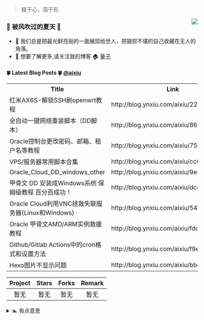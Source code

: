 > 精于心，简于形

<img align="right" src="https://github-readme-stats.vercel.app/api?username=aixiu&show_icons=true&icon_color=CE1D2D&text_color=718096&bg_color=ffffff&hide_title=true&locale=cn"/>

### :frog: 被风吹过的夏天 :frog:

- :mushroom: 我们总是把最光鲜亮丽的一面展现给世人，把狼狈不堪的自己收藏在无人的角落。
- :rainbow: 想要了解更多,请关注我的博客 :house: [量子](http://blog.ynxiu.com/)

#### :four_leaf_clover: Latest Blog Posts :four_leaf_clover: [@aixiu](https://github.com/aixiu)
<table>
  <tr><th>Title</th><th>Link</th></tr>
  <!-- BLOG-POST-LIST:START --><tr><td>红米AX6S-解锁SSH刷openwrt教程</td><td>http://blog.ynxiu.com/aixiu/22c58336.html</td></tr><tr><td>全自动一键网络重装脚本（DD脚本）</td><td>http://blog.ynxiu.com/aixiu/86927d5.html</td></tr><tr><td>Oracle控制台更改密码、邮箱、租户名等教程</td><td>http://blog.ynxiu.com/aixiu/759b51dc.html</td></tr><tr><td>VPS/服务器常用脚本合集</td><td>http://blog.ynxiu.com/aixiu/cc0ad38f.html</td></tr><tr><td>Oracle_Cloud_DD_windows_other</td><td>http://blog.ynxiu.com/aixiu/9ec48eaf.html</td></tr><tr><td>甲骨文 DD 安装成Windows系统 保姆级教程 百分百成功！</td><td>http://blog.ynxiu.com/aixiu/dc86c258.html</td></tr><tr><td>Oracle Cloud利用VNC拯救失联服务器&lpar;Linux和Windows&rpar;</td><td>http://blog.ynxiu.com/aixiu/54526bc3.html</td></tr><tr><td>Oracle 甲骨文AMD/ARM实例救援教程</td><td>http://blog.ynxiu.com/aixiu/fdc6071f.html</td></tr><tr><td>Github/Gitlab Actions中的cron格式和设置方法</td><td>http://blog.ynxiu.com/aixiu/f9ec3873.html</td></tr><tr><td>Hexo图片不显示问题</td><td>http://blog.ynxiu.com/aixiu/bbefb6a2.html</td></tr><!-- BLOG-POST-LIST:END -->
</table>

| Project | Stars | Forks | Remark |
| :-----: | :---: | :---: | :----: |
| 暂无 | 暂无 | 暂无 | 暂无 |

<details>
<summary>🏊 有点意思</summary>
暂无
</details>
